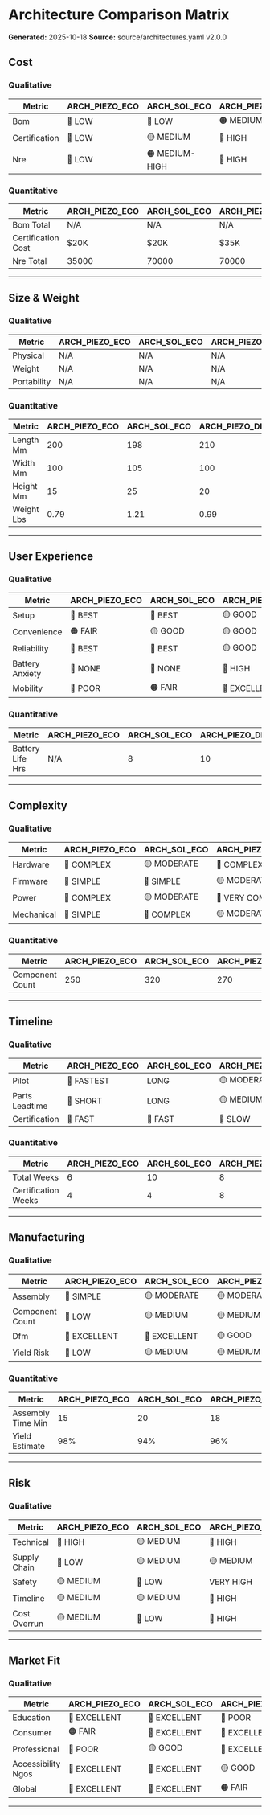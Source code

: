 # Architecture Comparison Matrix

**Generated:** 2025-10-18
**Source:** source/architectures.yaml v2.0.0

## Cost

### Qualitative

| Metric | ARCH_PIEZO_ECO | ARCH_SOL_ECO | ARCH_PIEZO_DLX |
|--------|---------|---------|---------|
| Bom | 💚 LOW | 💚 LOW | 🟠 MEDIUM-HIGH |
| Certification | 💚 LOW | 🟡 MEDIUM | 🔴 HIGH |
| Nre | 💚 LOW | 🟠 MEDIUM-HIGH | 🔴 HIGH |

### Quantitative

| Metric | ARCH_PIEZO_ECO | ARCH_SOL_ECO | ARCH_PIEZO_DLX |
|--------|---------|---------|---------|
| Bom Total | N/A | N/A | N/A |
| Certification Cost | $20K | $20K | $35K |
| Nre Total | 35000 | 70000 | 70000 |

---

## Size & Weight

### Qualitative

| Metric | ARCH_PIEZO_ECO | ARCH_SOL_ECO | ARCH_PIEZO_DLX |
|--------|---------|---------|---------|
| Physical | N/A | N/A | N/A |
| Weight | N/A | N/A | N/A |
| Portability | N/A | N/A | N/A |

### Quantitative

| Metric | ARCH_PIEZO_ECO | ARCH_SOL_ECO | ARCH_PIEZO_DLX |
|--------|---------|---------|---------|
| Length Mm | 200 | 198 | 210 |
| Width Mm | 100 | 105 | 100 |
| Height Mm | 15 | 25 | 20 |
| Weight Lbs | 0.79 | 1.21 | 0.99 |

---

## User Experience

### Qualitative

| Metric | ARCH_PIEZO_ECO | ARCH_SOL_ECO | ARCH_PIEZO_DLX |
|--------|---------|---------|---------|
| Setup | 💚 BEST | 💚 BEST | 🟡 GOOD |
| Convenience | 🟠 FAIR | 🟡 GOOD | 🟡 GOOD |
| Reliability | 💚 BEST | 💚 BEST | 🟡 GOOD |
| Battery Anxiety | 💚 NONE | 💚 NONE | 🔴 HIGH |
| Mobility | 🔴 POOR | 🟠 FAIR | 💚 EXCELLENT |

### Quantitative

| Metric | ARCH_PIEZO_ECO | ARCH_SOL_ECO | ARCH_PIEZO_DLX |
|--------|---------|---------|---------|
| Battery Life Hrs | N/A | 8 | 10 |

---

## Complexity

### Qualitative

| Metric | ARCH_PIEZO_ECO | ARCH_SOL_ECO | ARCH_PIEZO_DLX |
|--------|---------|---------|---------|
| Hardware | 🔴 COMPLEX | 🟡 MODERATE | 🔴 COMPLEX |
| Firmware | 💚 SIMPLE | 💚 SIMPLE | 🟡 MODERATE |
| Power | 🔴 COMPLEX | 🟡 MODERATE | 🔴 VERY COMPLEX |
| Mechanical | 💚 SIMPLE | 🔴 COMPLEX | 🟡 MODERATE |

### Quantitative

| Metric | ARCH_PIEZO_ECO | ARCH_SOL_ECO | ARCH_PIEZO_DLX |
|--------|---------|---------|---------|
| Component Count | 250 | 320 | 270 |

---

## Timeline

### Qualitative

| Metric | ARCH_PIEZO_ECO | ARCH_SOL_ECO | ARCH_PIEZO_DLX |
|--------|---------|---------|---------|
| Pilot | 💚 FASTEST | LONG | 🟡 MODERATE |
| Parts Leadtime | 💚 SHORT | LONG | 🟡 MEDIUM |
| Certification | 💚 FAST | 💚 FAST | 🔴 SLOW |

### Quantitative

| Metric | ARCH_PIEZO_ECO | ARCH_SOL_ECO | ARCH_PIEZO_DLX |
|--------|---------|---------|---------|
| Total Weeks | 6 | 10 | 8 |
| Certification Weeks | 4 | 4 | 8 |

---

## Manufacturing

### Qualitative

| Metric | ARCH_PIEZO_ECO | ARCH_SOL_ECO | ARCH_PIEZO_DLX |
|--------|---------|---------|---------|
| Assembly | 💚 SIMPLE | 🟡 MODERATE | 🟡 MODERATE |
| Component Count | 💚 LOW | 🟡 MEDIUM | 🟡 MEDIUM |
| Dfm | 💚 EXCELLENT | 💚 EXCELLENT | 🟡 GOOD |
| Yield Risk | 💚 LOW | 🟡 MEDIUM | 🟡 MEDIUM |

### Quantitative

| Metric | ARCH_PIEZO_ECO | ARCH_SOL_ECO | ARCH_PIEZO_DLX |
|--------|---------|---------|---------|
| Assembly Time Min | 15 | 20 | 18 |
| Yield Estimate | 98% | 94% | 96% |

---

## Risk

### Qualitative

| Metric | ARCH_PIEZO_ECO | ARCH_SOL_ECO | ARCH_PIEZO_DLX |
|--------|---------|---------|---------|
| Technical | 🔴 HIGH | 🟡 MEDIUM | 🔴 HIGH |
| Supply Chain | 💚 LOW | 🟡 MEDIUM | 🟡 MEDIUM |
| Safety | 🟡 MEDIUM | 💚 LOW | VERY HIGH |
| Timeline | 🟡 MEDIUM | 🟡 MEDIUM | 🔴 HIGH |
| Cost Overrun | 🟡 MEDIUM | 💚 LOW | 🔴 HIGH |

---

## Market Fit

### Qualitative

| Metric | ARCH_PIEZO_ECO | ARCH_SOL_ECO | ARCH_PIEZO_DLX |
|--------|---------|---------|---------|
| Education | 💚 EXCELLENT | 💚 EXCELLENT | 🔴 POOR |
| Consumer | 🟠 FAIR | 💚 EXCELLENT | 💚 EXCELLENT |
| Professional | 🔴 POOR | 🟡 GOOD | 💚 EXCELLENT |
| Accessibility Ngos | 💚 EXCELLENT | 💚 EXCELLENT | 🟡 GOOD |
| Global | 💚 EXCELLENT | 💚 EXCELLENT | 🟠 FAIR |

---

